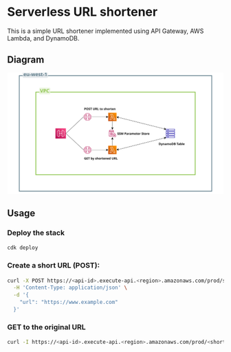 
# Serverless URL shortener

This is a simple URL shortener implemented using API Gateway, AWS Lambda, and DynamoDB.

## Diagram



![Diagram](diagram.svg)

## Usage

### Deploy the stack

```bash
cdk deploy
```

### Create a short URL (POST):
```bash
curl -X POST https://<api-id>.execute-api.<region>.amazonaws.com/prod/shorten \
  -H 'Content-Type: application/json' \
  -d '{
    "url": "https://www.example.com"
  }'
```

### GET to the original URL
```bash
curl -I https://<api-id>.execute-api.<region>.amazonaws.com/prod/<short_url_code>
```
